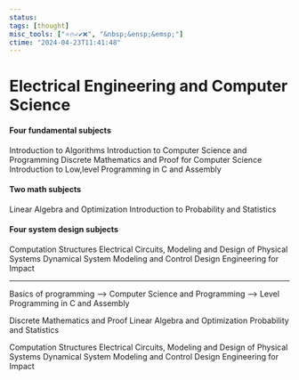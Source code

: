 ```yaml
---
status: 
tags: [thought]
misc_tools: ["⭐🔥✓✔️❌", "&nbsp;&ensp;&emsp;"]
ctime: "2024-04-23T11:41:48"
---
```


# Electrical Engineering and Computer Science

#### Four fundamental subjects
Introduction to Algorithms
Introduction to Computer Science and Programming
Discrete Mathematics and Proof for Computer Science
Introduction to Low,level Programming in C and Assembly

#### Two math subjects
Linear Algebra and Optimization
Introduction to Probability and Statistics

#### Four system design subjects
Computation Structures
Electrical Circuits, Modeling and Design of Physical Systems
Dynamical System Modeling and Control Design
Engineering for Impact

---

Basics of programming 
--> Computer Science and Programming 
--> Level Programming in C and Assembly

Discrete Mathematics and Proof
Linear Algebra and Optimization
Probability and Statistics

Computation Structures
Electrical Circuits, Modeling and Design of Physical Systems
Dynamical System Modeling and Control Design
Engineering for Impact